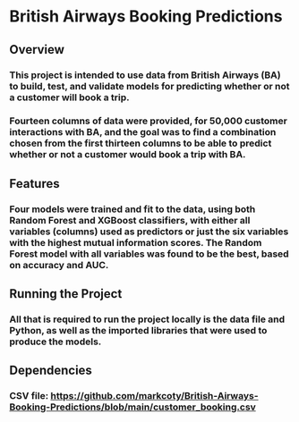 # British Airways Booking Predictions

## Overview
### This project is intended to use data from British Airways (BA) to build, test, and validate models for predicting whether or not a customer will book a trip. 
### Fourteen columns of data were provided, for 50,000 customer interactions with BA, and the goal was to find a combination chosen from the first thirteen columns to be able to predict whether or not a customer would book a trip with BA.

## Features
### Four models were trained and fit to the data, using both Random Forest and XGBoost classifiers, with either all variables (columns) used as predictors or just the six variables with the highest mutual information scores. The Random Forest model with all variables was found to be the best, based on accuracy and AUC.

## Running the Project
### All that is required to run the project locally is the data file and Python, as well as the imported libraries that were used to produce the models.

## Dependencies
### CSV file: https://github.com/markcoty/British-Airways-Booking-Predictions/blob/main/customer_booking.csv
